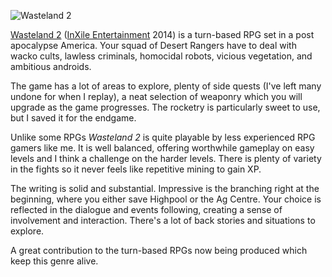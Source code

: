 ![Wasteland 2](wasteland_2.jpg)

[Wasteland 2](https://www.inxile-entertainment.com/wasteland2)
([InXile Entertainment](https://www.inxile-entertainment.com/) 2014) is a
turn-based RPG set in a post apocalypse America. Your squad of
Desert Rangers have to deal with wacko cults, lawless criminals,
homocidal robots, vicious vegetation, and ambitious androids.

The game has a lot of areas to explore, plenty of side quests (I've
left many undone for when I replay), a neat selection of weaponry
which you will upgrade as the game progresses. The rocketry is
particularly sweet to use, but I saved it for the endgame.

Unlike some RPGs *Wasteland 2* is quite playable by less
experienced RPG gamers like me. It is well balanced, offering
worthwhile gameplay on easy levels and I think a challenge on the
harder levels. There is plenty of variety in the fights so
it never feels like repetitive mining to gain XP.

The writing is solid and substantial. Impressive is the branching
right at the beginning, where you either save Highpool or the Ag
Centre. Your choice is reflected in the dialogue and events following,
creating a sense of involvement and interaction. There's a lot of
back stories and situations to explore.

A great contribution to the turn-based RPGs now being produced
which keep this genre alive.
